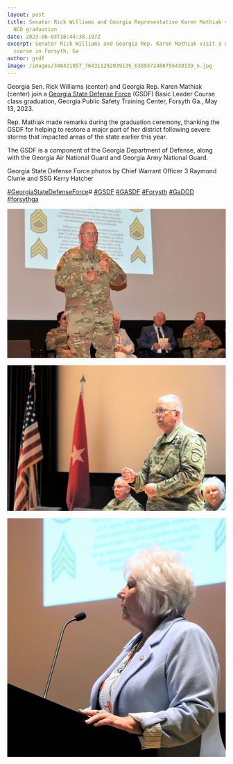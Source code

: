 ```yaml
---
layout: post
title: Senator Rick Williams and Georgia Representative Karen Mathiak visit a
  NCO graduation
date: 2023-06-03T16:44:38.197Z
excerpt: Senator Rick Williams and Georgia Rep. Karen Mathiak visit a graduation
  course in Forsyth, Ga
author: gsdf
image: /images/348421957_764311292039135_6389372488755430139_n.jpg
---
```

Georgia Sen. Rick Williams (center) and Georgia Rep. Karen Mathiak (center) join a [Georgia State Defense Force](https://www.facebook.com/GeorgiaSDF?__cft__[0]=AZXaXmpsYg1CdDJDm1L4wMOOR1CVgA9j7lUaDGPLEPW_8HvotYwtvMQMS4jY3RB9LumWruNMRc2KNinCKZXu-26WXqIyCb2cfMGXMiL5dkP855FXnWQHe4un-hpURK9gx1_V04wfobG6hk1Zwx6WtPIWfvDmZ_B7oZ3uyQqBvUic-5daIZ-5QRb6kmAp6JQXDY8&__tn__=-]K-R) (GSDF) Basic Leader Course class graduation, Georgia Public Safety Training Center, Forsyth Ga., May 13, 2023.

Rep. Mathiak made remarks during the graduation ceremony, thanking the GSDF for helping to restore a major part of her district following severe storms that impacted areas of the state earlier this year.

The GSDF is a component of the Georgia Department of [](<>)Defense, along with the Georgia Air National Guard and Georgia Army National Guard.

Georgia State Defense Force photos by Chief Warrant Officer 3 Raymond Clunie and SSG Kerry Hatcher

[\#GeorgiaStateDefenseForce](https://www.facebook.com/hashtag/georgiastatedefenseforce?__eep__=6&__cft__[0]=AZXaXmpsYg1CdDJDm1L4wMOOR1CVgA9j7lUaDGPLEPW_8HvotYwtvMQMS4jY3RB9LumWruNMRc2KNinCKZXu-26WXqIyCb2cfMGXMiL5dkP855FXnWQHe4un-hpURK9gx1_V04wfobG6hk1Zwx6WtPIWfvDmZ_B7oZ3uyQqBvUic-5daIZ-5QRb6kmAp6JQXDY8&__tn__=*NK-R)# [\#GSDF](https://www.facebook.com/hashtag/gsdf?__eep__=6&__cft__[0]=AZXaXmpsYg1CdDJDm1L4wMOOR1CVgA9j7lUaDGPLEPW_8HvotYwtvMQMS4jY3RB9LumWruNMRc2KNinCKZXu-26WXqIyCb2cfMGXMiL5dkP855FXnWQHe4un-hpURK9gx1_V04wfobG6hk1Zwx6WtPIWfvDmZ_B7oZ3uyQqBvUic-5daIZ-5QRb6kmAp6JQXDY8&__tn__=*NK-R) [\#GASDF](https://www.facebook.com/hashtag/gasdf?__eep__=6&__cft__[0]=AZXaXmpsYg1CdDJDm1L4wMOOR1CVgA9j7lUaDGPLEPW_8HvotYwtvMQMS4jY3RB9LumWruNMRc2KNinCKZXu-26WXqIyCb2cfMGXMiL5dkP855FXnWQHe4un-hpURK9gx1_V04wfobG6hk1Zwx6WtPIWfvDmZ_B7oZ3uyQqBvUic-5daIZ-5QRb6kmAp6JQXDY8&__tn__=*NK-R) [\#Forysth](https://www.facebook.com/hashtag/forysth?__eep__=6&__cft__[0]=AZXaXmpsYg1CdDJDm1L4wMOOR1CVgA9j7lUaDGPLEPW_8HvotYwtvMQMS4jY3RB9LumWruNMRc2KNinCKZXu-26WXqIyCb2cfMGXMiL5dkP855FXnWQHe4un-hpURK9gx1_V04wfobG6hk1Zwx6WtPIWfvDmZ_B7oZ3uyQqBvUic-5daIZ-5QRb6kmAp6JQXDY8&__tn__=*NK-R) [\#GaDOD](https://www.facebook.com/hashtag/gadod?__eep__=6&__cft__[0]=AZXaXmpsYg1CdDJDm1L4wMOOR1CVgA9j7lUaDGPLEPW_8HvotYwtvMQMS4jY3RB9LumWruNMRc2KNinCKZXu-26WXqIyCb2cfMGXMiL5dkP855FXnWQHe4un-hpURK9gx1_V04wfobG6hk1Zwx6WtPIWfvDmZ_B7oZ3uyQqBvUic-5daIZ-5QRb6kmAp6JQXDY8&__tn__=*NK-R) [\#forsythga](https://www.facebook.com/hashtag/forsythga?__eep__=6&__cft__[0]=AZXaXmpsYg1CdDJDm1L4wMOOR1CVgA9j7lUaDGPLEPW_8HvotYwtvMQMS4jY3RB9LumWruNMRc2KNinCKZXu-26WXqIyCb2cfMGXMiL5dkP855FXnWQHe4un-hpURK9gx1_V04wfobG6hk1Zwx6WtPIWfvDmZ_B7oZ3uyQqBvUic-5daIZ-5QRb6kmAp6JQXDY8&__tn__=*NK-R)

![](/images/348427731_936557364059408_7301754618567621997_n.jpg)

![](/images/348423292_1321101875110505_4452741151777590283_n.jpg)

![](/images/347811729_789031276051749_874711512931215121_n.jpg)